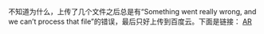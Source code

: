 不知道为什么，上传了几个文件之后总是有“Something went really wrong, and we can’t process that file”的错误，最后只好上传到百度云。下面是链接：
[AR](https://pan.baidu.com/s/1fEyZNssAk4gR2d08pV9jjQ)
